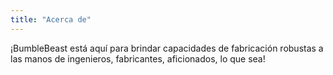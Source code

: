 ```yaml
---
title: "Acerca de"
---
```


¡BumbleBeast está aquí para brindar capacidades de fabricación robustas a las manos de ingenieros, fabricantes, aficionados, lo que sea!

<!--more-->


